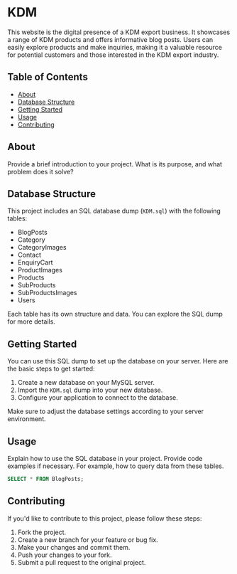# KDM

This website is the digital presence of a KDM export business. It showcases a range of KDM products and offers informative blog posts. Users can easily explore products and make inquiries, making it a valuable resource for potential customers and those interested in the KDM export industry.

## Table of Contents

- [About](#about)
- [Database Structure](#database-structure)
- [Getting Started](#getting-started)
- [Usage](#usage)
- [Contributing](#contributing)

## About

Provide a brief introduction to your project. What is its purpose, and what problem does it solve?

## Database Structure

This project includes an SQL database dump (`KDM.sql`) with the following tables:

- BlogPosts
- Category
- CategoryImages
- Contact
- EnquiryCart
- ProductImages
- Products
- SubProducts
- SubProductsImages
- Users

Each table has its own structure and data. You can explore the SQL dump for more details.

## Getting Started

You can use this SQL dump to set up the database on your server. Here are the basic steps to get started:

1. Create a new database on your MySQL server.
2. Import the `KDM.sql` dump into your new database.
3. Configure your application to connect to the database.

Make sure to adjust the database settings according to your server environment.

## Usage

Explain how to use the SQL database in your project. Provide code examples if necessary. For example, how to query data from these tables.

```sql
SELECT * FROM BlogPosts;
```

## Contributing

If you'd like to contribute to this project, please follow these steps:

1. Fork the project.
2. Create a new branch for your feature or bug fix.
3. Make your changes and commit them.
4. Push your changes to your fork.
5. Submit a pull request to the original project.
